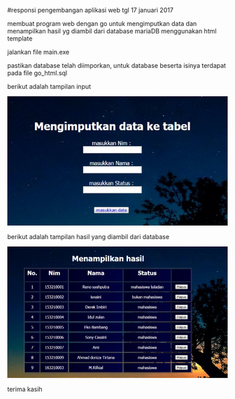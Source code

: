 #responsi pengembangan aplikasi web
tgl 17 januari 2017


membuat program web dengan go untuk mengimputkan data dan menampilkan hasil yg diambil dari database mariaDB menggunakan html template

jalankan file main.exe 

pastikan database telah diimporkan,
untuk database beserta isinya terdapat pada file go_html.sql


berikut adalah tampilan input


![GitHub Logo](/data/tampil1.jpg)

berikut adalah tampilan hasil yang diambil dari database


![GitHub Logo](/data/tampil2.jpg)



terima kasih
